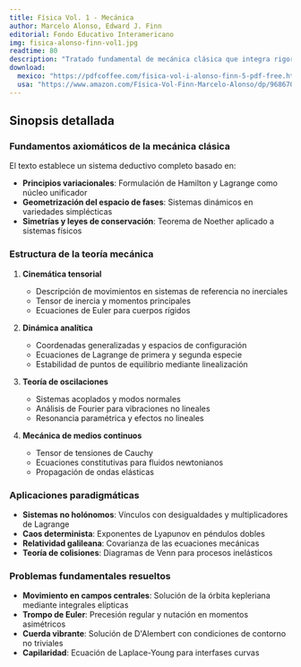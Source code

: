 ```yaml
---
title: Física Vol. 1 - Mecánica
author: Marcelo Alonso, Edward J. Finn
editorial: Fondo Educativo Interamericano
img: fisica-alonso-finn-vol1.jpg
readtime: 80
description: "Tratado fundamental de mecánica clásica que integra rigor matemático con aplicaciones prácticas. Desarrolla sistemas físicos desde principios variacionales hasta mecánica de medios continuos."
download: 
  mexico: "https://pdfcoffee.com/fisica-vol-i-alonso-finn-5-pdf-free.html"
  usa: "https://www.amazon.com/Física-Vol-Finn-Marcelo-Alonso/dp/9686708033"
---
```


## Sinopsis detallada

### Fundamentos axiomáticos de la mecánica clásica
El texto establece un sistema deductivo completo basado en:
- **Principios variacionales**: Formulación de Hamilton y Lagrange como núcleo unificador
- **Geometrización del espacio de fases**: Sistemas dinámicos en variedades simplécticas
- **Simetrías y leyes de conservación**: Teorema de Noether aplicado a sistemas físicos

### Estructura de la teoría mecánica
1. **Cinemática tensorial**  
   - Descripción de movimientos en sistemas de referencia no inerciales  
   - Tensor de inercia y momentos principales  
   - Ecuaciones de Euler para cuerpos rígidos  

2. **Dinámica analítica**  
   - Coordenadas generalizadas y espacios de configuración  
   - Ecuaciones de Lagrange de primera y segunda especie  
   - Estabilidad de puntos de equilibrio mediante linealización  

3. **Teoría de oscilaciones**  
   - Sistemas acoplados y modos normales  
   - Análisis de Fourier para vibraciones no lineales  
   - Resonancia paramétrica y efectos no lineales  

4. **Mecánica de medios continuos**  
   - Tensor de tensiones de Cauchy  
   - Ecuaciones constitutivas para fluidos newtonianos  
   - Propagación de ondas elásticas  

### Aplicaciones paradigmáticas

- **Sistemas no holónomos**: Vínculos con desigualdades y multiplicadores de Lagrange  
- **Caos determinista**: Exponentes de Lyapunov en péndulos dobles  
- **Relatividad galileana**: Covarianza de las ecuaciones mecánicas  
- **Teoría de colisiones**: Diagramas de Venn para procesos inelásticos  

### Problemas fundamentales resueltos
- **Movimiento en campos centrales**: Solución de la órbita kepleriana mediante integrales elípticas  
- **Trompo de Euler**: Precesión regular y nutación en momentos asimétricos  
- **Cuerda vibrante**: Solución de D'Alembert con condiciones de contorno no triviales  
- **Capilaridad**: Ecuación de Laplace-Young para interfases curvas  
